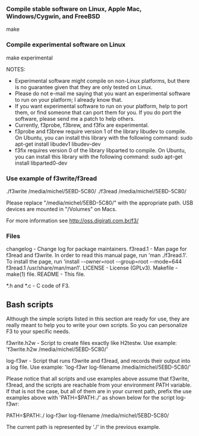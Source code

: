 ### Compile stable software on Linux, Apple Mac, Windows/Cygwin, and FreeBSD

make


### Compile experimental software on Linux

make experimental

NOTES:
   - Experimental software might compile on non-Linux platforms, but
     there is no guarantee given that they are only tested on Linux.
   - Please do not e-mail me saying that you want an experimental software
     to run on your platform; I already know that.
   - If you want experimental software to run on your platform,
     help to port them, or find someone that can port them for you.
     If you do port the software, please send me a patch to help others.
   - Currently, f3probe, f3brew, and f3fix are experimental.
   - f3probe and f3brew require version 1 of the library libudev to compile.
     On Ubuntu, you can install this library with the following command:
     sudo apt-get install libudev1 libudev-dev
   - f3fix requires version 0 of the library libparted to compile.
     On Ubuntu, you can install this library with the following command:
     sudo apt-get install libparted0-dev


### Use example of f3write/f3read

./f3write /media/michel/5EBD-5C80/
./f3read /media/michel/5EBD-5C80/

Please replace "/media/michel/5EBD-5C80/" with the appropriate path.
USB devices are mounted in "/Volumes" on Macs.

For more information see http://oss.digirati.com.br/f3/


### Files

changelog	- Change log for package maintainers.
f3read.1	- Man page for f3read and f3write.
		  In order to read this manual page, run 'man ./f3read.1'.
		  To install the page, run
		  'install --owner=root --group=root --mode=644 f3read.1 /usr/share/man/man1'.
LICENSE		- License (GPLv3).
Makefile	- make(1) file.
README		- This file.

*.h and *.c	- C code of F3.

## Bash scripts

Although the simple scripts listed in this section are ready for use,
they are really meant to help you to write your own scripts.
So you can personalize F3 to your specific needs.

f3write.h2w	- Script to create files exactly like H2testw.
		  Use example: 'f3write.h2w /media/michel/5EBD-5C80/'

log-f3wr	- Script that runs f3write and f3read, and records
		  their output into a log file.
		  Use example: 'log-f3wr log-filename /media/michel/5EBD-5C80/'

Please notice that all scripts and use examples above assume that
f3write, f3read, and the scripts are reachable from
your environment PATH variable.
If that is not the case, but all of them are in your current path,
prefix the use examples above with 'PATH=$PATH:./' as shown below
for the script log-f3wr:

PATH=$PATH:./ log-f3wr log-filename /media/michel/5EBD-5C80/

The current path is represented by './' in the previous example.
